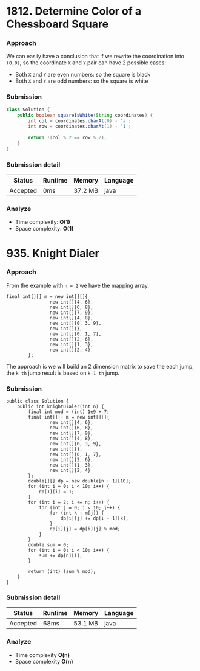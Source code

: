 # 1812. Determine Color of a Chessboard Square
  
### Approach
We can easily have a conclusion that if we rewrite the coordination into `(0,0)`, so the coordinate `X` and `Y` pair can have 2 possible cases:
- Both `X` and `Y` are even numbers: so the square is black
- Both `X` and `Y` are odd numbers: so the square is white 

### Submission

```java
class Solution {
    public boolean squareIsWhite(String coordinates) {
        int col = coordinates.charAt(0) - 'a';
        int row = coordinates.charAt(1) - '1';
        
        return !(col % 2 == row % 2);
    }
}
```

### Submission detail

| Status   | Runtime     | Memory   | Language  |
| ---      | ----------- | -------- | --------- |
| Accepted | 0ms         | 37.2 MB  | java      |

### Analyze
- Time complexity: **O(1)**
- Space complexity: **O(1)**

# 935. Knight Dialer

### Approach

From the example with `n = 2` we have the mapping array.

```
final int[][] m = new int[][]{
                new int[]{4, 6},
                new int[]{6, 8},
                new int[]{7, 9},
                new int[]{4, 8},
                new int[]{0, 3, 9},
                new int[]{},
                new int[]{0, 1, 7},
                new int[]{2, 6},
                new int[]{1, 3},
                new int[]{2, 4}
        };
```

The approach is we will build an 2 dimension matrix to save the each jump, the `k th` jump result is based on `k-1 th` jump.

### Submission

```
public class Solution {
    public int knightDialer(int n) {
        final int mod = (int) 1e9 + 7;
        final int[][] m = new int[][]{
                new int[]{4, 6},
                new int[]{6, 8},
                new int[]{7, 9},
                new int[]{4, 8},
                new int[]{0, 3, 9},
                new int[]{},
                new int[]{0, 1, 7},
                new int[]{2, 6},
                new int[]{1, 3},
                new int[]{2, 4}
        };
        double[][] dp = new double[n + 1][10];
        for (int i = 0; i < 10; i++) {
            dp[1][i] = 1;
        }
        for (int i = 2; i <= n; i++) {
            for (int j = 0; j < 10; j++) {
                for (int k : m[j]) {
                    dp[i][j] += dp[i - 1][k];
                }
                dp[i][j] = dp[i][j] % mod;
            }
        }
        double sum = 0;
        for (int i = 0; i < 10; i++) {
            sum += dp[n][i];
        }

        return (int) (sum % mod);
    }
}
```

### Submission detail

| Status   | Runtime     | Memory   | Language  |
| ---      | ----------- | -------- | --------- |
| Accepted | 68ms        | 53.1 MB  | java      |

### Analyze
- Time complexity **O(n)**
- Space complexity **O(n)**
